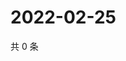# 2022-02-25

共 0 条

<!-- BEGIN WEIBO -->
<!-- 最后更新时间 Fri Feb 25 2022 14:18:32 GMT+0800 (China Standard Time) -->

<!-- END WEIBO -->

